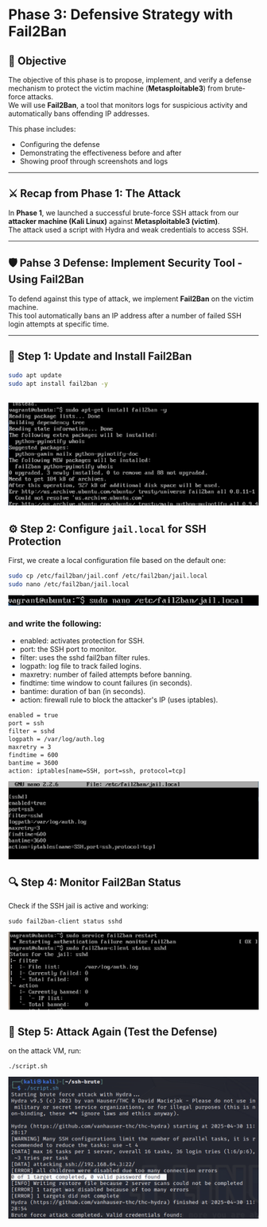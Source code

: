 # Phase 3: Defensive Strategy with Fail2Ban
## 🎯 Objective

The objective of this phase is to propose, implement, and verify a defense mechanism to protect the victim machine (**Metasploitable3**) from brute-force attacks.  
We will use **Fail2Ban**, a tool that monitors logs for suspicious activity and automatically bans offending IP addresses.  

This phase includes:
- Configuring the defense
- Demonstrating the effectiveness before and after
- Showing proof through screenshots and logs
---

## ⚔️ Recap from Phase 1: The Attack

In **Phase 1**, we launched a successful brute-force SSH attack from our **attacker machine (Kali Linux)** against **Metasploitable3 (victim)**.  
The attack used a script with Hydra and weak credentials to access SSH.

---

## 🛡️ Pahse 3 Defense: Implement Security Tool - Using Fail2Ban

To defend against this type of attack, we implement **Fail2Ban** on the victim machine.  
This tool automatically bans an IP address after a number of failed SSH login attempts at specific time.

---

## 🏁 Step 1: Update and Install Fail2Ban

```bash
sudo apt update
sudo apt install fail2ban -y
```
![Install Fail2Ban](screenshots/install-fail2ban.png)
---

## ⚙️ Step 2: Configure `jail.local` for SSH Protection

First, we create a local configuration file based on the default one:

```bash
sudo cp /etc/fail2ban/jail.conf /etc/fail2ban/jail.local
sudo nano /etc/fail2ban/jail.local
```
![nano jail.local](screenshots/nano-jail.local.png)
### and write the following:
- enabled: activates protection for SSH.
- port: the SSH port to monitor.
- filter: uses the sshd fail2ban filter rules.
- logpath: log file to track failed logins.
- maxretry: number of failed attempts before banning.
- findtime: time window to count failures (in seconds).
- bantime: duration of ban (in seconds).
- action: firewall rule to block the attacker's IP (uses iptables).
```[sshd]
enabled = true
port = ssh
filter = sshd
logpath = /var/log/auth.log
maxretry = 3
findtime = 600
bantime = 3600
action: iptables[name=SSH, port=ssh, protocol=tcp]
```
![jail.local](screenshots/jail.local.png)
## 🔍 Step 4: Monitor Fail2Ban Status

Check if the SSH jail is active and working:

```
sudo fail2ban-client status sshd
```
![fail2ban status](screenshots/fail2ban-status.png)
## 🧪 Step 5: Attack Again (Test the Defense)
on the attack VM, run: 
```
./script.sh
```
![failed attack](screenshots/attack-failed.png)


